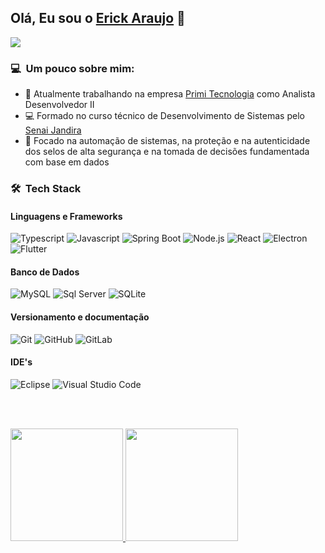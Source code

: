 ## Olá, Eu sou o [Erick Araujo](https://www.linkedin.com/in/erick-araujo-a51b0014b/) 👋
![](https://komarev.com/ghpvc/?username=erickaraujoo&color=006bed)

### 💻 &nbsp;Um pouco sobre mim:

- 🤵 Atualmente trabalhando na empresa [Primi Tecnologia](https://www.primi.com.br) como Analista Desenvolvedor II
- 💻 Formado no curso técnico de Desenvolvimento de Sistemas pelo [Senai Jandira](https://jandira.sp.senai.br/curso/85566/127/tecnico-de-desenvolvimento-de-sistemas)
- 📖 Focado na automação de sistemas, na proteção e na autenticidade dos selos de alta segurança e na tomada de decisões fundamentada com base em dados

### 🛠 &nbsp;Tech Stack

#### Linguagens e Frameworks

![Typescript](https://img.shields.io/badge/TypeScript-007ACC?style=for-the-badge&logo=typescript&logoColor=white)
![Javascript](https://img.shields.io/badge/Javascript-007ACC?style=for-the-badge&logo=javascript&logoColor=white)
![Spring Boot](https://img.shields.io/badge/Spring--Boot-6DB33F?style=for-the-badge&logo=spring&logoColor=white)
![Node.js](https://img.shields.io/badge/Node.js-43853D?style=for-the-badge&logo=ts-node&logoColor=white)
![React](https://img.shields.io/badge/React-20232A?style=for-the-badge&logo=react&logoColor=61DAFB)
![Electron](https://img.shields.io/badge/Electron-20232A?style=for-the-badge&logo=electron&logoColor=61DAFB)
![Flutter](https://img.shields.io/badge/-Flutter-white?style=for-the-badge&logo=flutter&logoColor=61DAFB)

#### Banco de Dados

![MySQL](https://img.shields.io/badge/MySQL-00000F?style=for-the-badge&logo=mysql&logoColor=white)
![Sql Server](https://img.shields.io/badge/SqlServer-003B57?style=for-the-badge&logo=microsoft-sql-server&logoColor=white)
![SQLite](https://img.shields.io/badge/sqlite-white?style=for-the-badge&logo=sqlite&logoColor=61DAFB)

#### Versionamento e documentação

![Git](https://img.shields.io/badge/Git-F05032?style=for-the-badge&logo=git&logoColor=white)
![GitHub](https://img.shields.io/badge/GitHub-100000?style=for-the-badge&logo=github&logoColor=white)
![GitLab](https://img.shields.io/badge/GitLab-330F63?style=for-the-badge&logo=gitlab&logoColor=white)

#### IDE's

![Eclipse](https://img.shields.io/badge/Eclipse-2C2255?style=for-the-badge&logo=eclipse&logoColor=white)
![Visual Studio Code](https://img.shields.io/badge/Visual_Studio_Code-0078D4?style=for-the-badge&logo=visual%20studio%20code&logoColor=white)

<br />
<br />

<p>
<a href="https://github.com/erickaraujoo">
  <img height="180em" src="https://github-readme-stats.vercel.app/api?username=erickaraujoo&show_icons=true&theme=dracula" />
  <img height="180em" src="https://github-readme-stats-eight-theta.vercel.app/api/top-langs/?username=erickaraujoo&theme=dracula&layout=compact&exclude_lang=java+r" />
</a>
</p>
